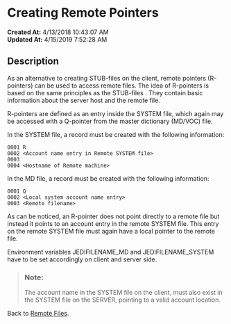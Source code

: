 # Creating Remote Pointers

**Created At:** 4/13/2018 10:43:07 AM  
**Updated At:** 4/15/2019 7:52:28 AM  


## Description 

As an alternative to creating STUB-files on the client, remote pointers (R-pointers) can be used to access remote files. The idea of R-pointers is based on the same principles as the STUB-files . They contain basic information about the server host and the remote file.

R-pointers are defined as an entry inside the SYSTEM file, which again may be accessed with a Q-pointer from the master dictionary (MD/VOC) file.

In the SYSTEM file, a record must be created with the following information:

```
0001 R 
0002 <Account name entry in Remote SYSTEM file>
0003 
0004 <Hostname of Remote machine>
```



In the MD file, a record must be created with the following information:

```
0001 Q 
0002 <Local system account name entry>
0003 <Remote filename>
```



As can be noticed, an R-pointer does not point directly to a remote file but instead it points to an account entry in the remote SYSTEM file. This entry on the remote SYSTEM file must again have a local pointer to the remote file.

Environment variables JEDIFILENAME\_MD and JEDIFILENAME\_SYSTEM have to be set accordingly on client and server side.




> ### Note: 
> 
> The account name in the SYSTEM file on the client, must also exist in the SYSTEM file on the SERVER, pointing to a valid account location.




Back to [Remote Files](306074-remote-files).
